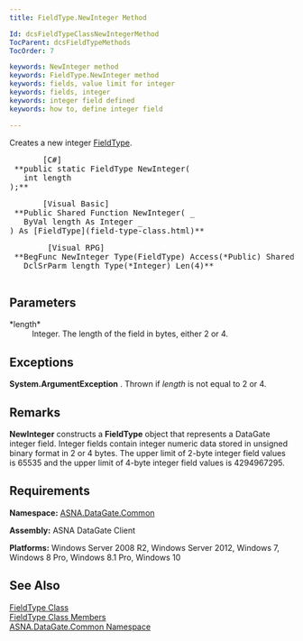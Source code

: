 ```yaml
---
title: FieldType.NewInteger Method

Id: dcsFieldTypeClassNewIntegerMethod
TocParent: dcsFieldTypeMethods
TocOrder: 7

keywords: NewInteger method
keywords: FieldType.NewInteger method
keywords: fields, value limit for integer
keywords: fields, integer
keywords: integer field defined
keywords: how to, define integer field

---
```


Creates a new integer [ FieldType](field-type-class.html).
<pre class="prettyprint">       <span class="lang">[C#]</span>
 **public static FieldType NewInteger(<br />   int length<br />);**  </pre>
<pre class="prettyprint">       <span class="lang">[Visual Basic] </span>
 **Public Shared Function NewInteger( _<br />   ByVal length As Integer _<br />) As [FieldType](field-type-class.html)**  </pre>
<pre class="prettyprint">
        <span class="lang">[Visual RPG]</span>
 **BegFunc NewInteger Type(FieldType) Access(*Public) Shared(*Yes)<br />   DclSrParm length Type(*Integer) Len(4)** 
      </pre>

## Parameters

<dl>
        <dt>
 *length* 
        </dt>
        <dd>Integer.  The length of the field in bytes, either 2 or 4.
					</dd>
</dl>

## Exceptions

**System.ArgumentException** . Thrown if *length* is not equal to 2 or 4.
## Remarks

**NewInteger** constructs a **FieldType** object that represents a DataGate integer field. Integer fields contain integer numeric data stored in unsigned binary format in 2 or 4 bytes. The upper limit of 2-byte integer field values is 65535 and the upper limit of 4-byte integer field values is 4294967295.
## Requirements

**Namespace:** [ASNA.DataGate.Common](datagate-common-namespace.html)

<span> **Assembly:** ASNA DataGate Client</span> 

**Platforms:** Windows Server 2008 R2, Windows Server 2012, Windows 7, Windows 8 Pro, Windows 8.1 Pro, Windows 10
## See Also


[FieldType Class](field-type-class.html)
      <br />
[FieldType Class Members](field-type-members.html)
      <br />
[ASNA.DataGate.Common Namespace](datagate-common-namespace.html)

